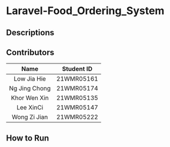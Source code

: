 # Laravel-Food_Ordering_System
## Descriptions

## Contributors
| Name | Student ID |
| :---: | :---: |
| Low Jia Hie | 21WMR05161 |
| Ng Jing Chong | 21WMR05174 |
| Khor Wen Xin | 21WMR05135 |
| Lee XinCi | 21WMR05147 |
| Wong Zi Jian | 21WMR05222 |

## How to Run

